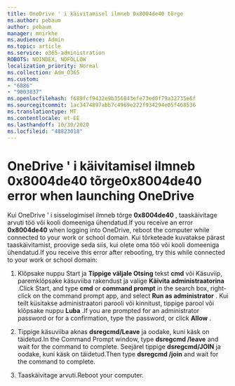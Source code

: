 ```yaml
---
title: OneDrive ' i käivitamisel ilmneb 0x8004de40 tõrge
ms.author: pebaum
author: pebaum
manager: mnirkhe
ms.audience: Admin
ms.topic: article
ms.service: o365-administration
ROBOTS: NOINDEX, NOFOLLOW
localization_priority: Normal
ms.collection: Adm_O365
ms.custom:
- "6886"
- "9003837"
ms.openlocfilehash: f689fcf9432e9b356843efe73ed0f79a32735e6f
ms.sourcegitcommit: 1ac3474897abb7c4969e222f934294e05f468536
ms.translationtype: MT
ms.contentlocale: et-EE
ms.lasthandoff: 10/30/2020
ms.locfileid: "48823018"
---
```

# <a name="0x8004de40-error-when-launching-onedrive"></a><span data-ttu-id="68b7b-102">OneDrive ' i käivitamisel ilmneb 0x8004de40 tõrge</span><span class="sxs-lookup"><span data-stu-id="68b7b-102">0x8004de40 error when launching OneDrive</span></span>

<span data-ttu-id="68b7b-103">Kui OneDrive ' i sisselogimisel ilmneb tõrge **0x8004de40** , taaskäivitage arvuti töö või kooli domeeniga ühendatud.</span><span class="sxs-lookup"><span data-stu-id="68b7b-103">If you receive an error **0x8004de40** when  logging into OneDrive, reboot the computer while connected to your work or school domain.</span></span> <span data-ttu-id="68b7b-104">Kui tõrketeade kuvatakse pärast taaskäivitamist, proovige seda siis, kui olete oma töö või kooli domeeniga ühendatud.</span><span class="sxs-lookup"><span data-stu-id="68b7b-104">If you receive this error after rebooting, try this while connected to your work or school domain:</span></span>

1. <span data-ttu-id="68b7b-105">Klõpsake nuppu Start ja **Tippige väljale Otsing** tekst **cmd** või Käsuviip, paremklõpsake käsuviiba rakendust ja valige **Käivita administraatorina** .</span><span class="sxs-lookup"><span data-stu-id="68b7b-105">Click Start, and type **cmd** or **command prompt**  in the search  box, right-click on the command prompt app, and select  **Run as administrator** .</span></span> <span data-ttu-id="68b7b-106">Kui teilt küsitakse administraatori parooli või kinnitust, tippige parool või klõpsake nuppu **Luba** .</span><span class="sxs-lookup"><span data-stu-id="68b7b-106">If you are prompted for an administrator password or for a confirmation, type the password, or click **Allow** .</span></span>  

2. <span data-ttu-id="68b7b-107">Tippige käsuviiba aknas **dsregcmd/Leave**  ja oodake, kuni käsk on täidetud.</span><span class="sxs-lookup"><span data-stu-id="68b7b-107">In the Command Prompt window, type **dsregcmd /leave**  and wait for the command to complete.</span></span> <span data-ttu-id="68b7b-108">Seejärel tippige **dsregcmd/JOIN** ja oodake, kuni käsk on täidetud.</span><span class="sxs-lookup"><span data-stu-id="68b7b-108">Then type **dsregcmd /join** and wait for the command to complete.</span></span>
3. <span data-ttu-id="68b7b-109">Taaskäivitage arvuti.</span><span class="sxs-lookup"><span data-stu-id="68b7b-109">Reboot your computer.</span></span>
